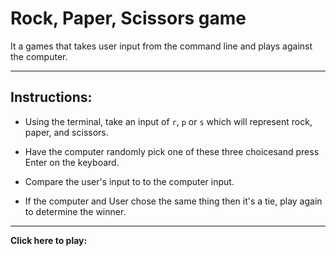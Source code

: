 # **Rock, Paper, Scissors game**
 It a games that takes user input from the command line and plays against the computer.

 ---

 ## Instructions:

 * Using the terminal, take an input of `r`, `p` or `s` which will represent rock, paper, and scissors. 

 * Have the computer randomly pick one of these three choicesand press Enter on the keyboard.
 
 * Compare the user's input to to the computer input. 

 * If the computer and User chose the same thing then it's a tie, play again to determine the winner. 

---
**Click here to play:** 